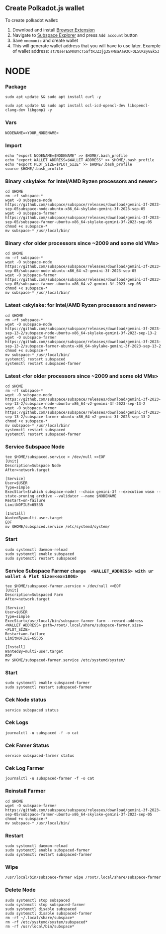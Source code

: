 ## Create Polkadot.js wallet
To create polkadot wallet:
1. Download and install [Browser Extension](https://polkadot.js.org/extension/)
2. Navigate to [Subspace Explorer](https://polkadot.js.org/apps/?rpc=wss%3A%2F%2Feu-1.gemini-2a.subspace.network%2Fws#/accounts) and press `Add account` button
3. Save `mnemonic` and create wallet
4. This will generate wallet address that you will have to use later. Example of wallet address: `st7QseTESMmUYcT5aftRJZ3jg357MsaAa93CFQL5UKsyGEk53`


# NODE
### Package
```
sudo apt update && sudo apt install curl -y
```
```
sudo apt update && sudo apt install ocl-icd-opencl-dev libopencl-clang-dev libgomp1 -y
```
### Vars
```
NODENAME=<YOUR_NODENAME>
```
### Import
```
echo "export NODENAME=$NODENAME" >> $HOME/.bash_profile
echo "export WALLET_ADDRESS=$WALLET_ADDRESS" >> $HOME/.bash_profile
echo "export PLOT_SIZE=$PLOT_SIZE" >> $HOME/.bash_profile
source $HOME/.bash_profile
```
### Binary <skylake: for Intel/AMD Ryzen processors and newer>
```
cd $HOME
rm -rf subspace-*
wget -O subspace-node https://github.com/subspace/subspace/releases/download/gemini-3f-2023-sep-05subspace-node-ubuntu-x86_64-skylake-gemini-3f-2023-sep-05
wget -O subspace-farmer https://github.com/subspace/subspace/releases/download/gemini-3f-2023-sep-05/subspace-farmer-ubuntu-x86_64-skylake-gemini-3f-2023-sep-05
chmod +x subspace-*
mv subspace-* /usr/local/bin/
```
### Binary <for older processors since ~2009 and some old VMs>
```
cd $HOME
rm -rf subspace-*
wget -O subspace-node https://github.com/subspace/subspace/releases/download/gemini-3f-2023-sep-05/subspace-node-ubuntu-x86_64-v2-gemini-3f-2023-sep-05
wget -O subspace-farmer https://github.com/subspace/subspace/releases/download/gemini-3f-2023-sep-05/subspace-farmer-ubuntu-x86_64-v2-gemini-3f-2023-sep-05
chmod +x subspace-*
mv subspace-* /usr/local/bin/
```
### Latest  <skylake: for Intel/AMD Ryzen processors and newer>
```
cd $HOME
rm -rf subspace-*
wget -O subspace-node https://github.com/subspace/subspace/releases/download/gemini-3f-2023-sep-13-2/subspace-node-ubuntu-x86_64-skylake-gemini-3f-2023-sep-13-2
wget -O subspace-farmer https://github.com/subspace/subspace/releases/download/gemini-3f-2023-sep-13-2/subspace-farmer-ubuntu-x86_64-skylake-gemini-3f-2023-sep-13-2
chmod +x subspace-*
mv subspace-* /usr/local/bin/
systemctl restart subspaced
systemctl restart subspaced-farmer
```
### Latest <for older processors since ~2009 and some old VMs>
```
cd $HOME
rm -rf subspace-*
wget -O subspace-node https://github.com/subspace/subspace/releases/download/gemini-3f-2023-sep-13-2/subspace-node-ubuntu-x86_64-v2-gemini-3f-2023-sep-13-2
wget -O subspace-farmer https://github.com/subspace/subspace/releases/download/gemini-3f-2023-sep-13-2/subspace-farmer-ubuntu-x86_64-v2-gemini-3f-2023-sep-13-2
chmod +x subspace-*
mv subspace-* /usr/local/bin/
systemctl restart subspaced
systemctl restart subspaced-farmer
```

### Service Subspace Node
 ```
tee $HOME/subspaced.service > /dev/null <<EOF
[Unit]
Description=Subspace Node
After=network.target

[Service]
User=$USER
Type=simple
ExecStart=$(which subspace-node) --chain gemini-3f --execution wasm --state-pruning archive --validator --name $NODENAME
Restart=on-failure
LimitNOFILE=65535

[Install]
WantedBy=multi-user.target
EOF
mv $HOME/subspaced.service /etc/systemd/system/
```
### Start
```
sudo systemctl daemon-reload
sudo systemctl enable subspaced
sudo systemctl restart subspaced
```

### Service Subspace Farmer `change  <WALLET_ADDRESS> with ur wallet & Plot Size=<ex=100G>`
```
tee $HOME/subspaced-farmer.service > /dev/null <<EOF
[Unit]
Description=Subspaced Farm
After=network.target

[Service]
User=$USER
Type=simple
ExecStart=/usr/local/bin/subspace-farmer farm --reward-address <WALLET_ADDRESS> path=/root/.local/share/subspace-farmer,size=<PLOT_SIZE>
Restart=on-failure
LimitNOFILE=65535

[Install]
WantedBy=multi-user.target
EOF
mv $HOME/subspaced-farmer.service /etc/systemd/system/
```

### Start
```
sudo systemctl enable subspaced-farmer
sudo systemctl restart subspaced-farmer
```
### Cek Node status
```
service subspaced status
```
### Cek Logs
```
journalctl -u subspaced -f -o cat
```
### Cek Famer Status
```
service subspaced-farmer status
```
### Cek Log Farmer
```
journalctl -u subspaced-farmer -f -o cat
```
### Reinstall Farmer
```
cd $HOME
wget -O subspace-farmer https://github.com/subspace/subspace/releases/download/gemini-3f-2023-sep-05/subspace-farmer-ubuntu-x86_64-skylake-gemini-3f-2023-sep-05
chmod +x subspace-*
mv subspace-* /usr/local/bin/
```
### Restart
```
sudo systemctl daemon-reload
sudo systemctl enable subspaced-farmer
sudo systemctl restart subspaced-farmer
```

### Wipe
```
/usr/local/bin/subspace-farmer wipe /root/.local/share/subspace-farmer
```


### Delete Node
```
sudo systemctl stop subspaced
sudo systemctl stop subspaced-farmer
sudo systemctl disable subspaced
sudo systemctl disable subspaced-farmer
rm -rf ~/.local/share/subspace*
rm -rf /etc/systemd/system/subspaced*
rm -rf /usr/local/bin/subspace*
```


